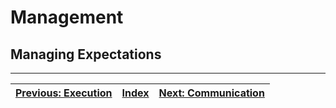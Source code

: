 # Management



## Managing Expectations



---

| [Previous: Execution](../execution.md) | [Index](../tech-company-business-strategy.md) | [Next: Communication](./communication.md) |
| :------------------------------------: | :-------------------------------------------: | :---------------------------------------: |
